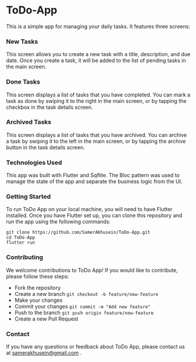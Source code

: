 # ToDo-App
This is a simple app for managing your daily tasks. It features three screens:

### New Tasks

This screen allows you to create a new task with a title, description, and due date. Once you create a task, it will be added to the list of pending tasks in the main screen.

### Done Tasks 

This screen displays a list of tasks that you have completed. You can mark a task as done by swiping it to the right in the main screen, or by tapping the checkbox in the task details screen.

### Archived Tasks

This screen displays a list of tasks that you have archived. You can archive a task by swiping it to the left in the main screen, or by tapping the archive button in the task details screen.

### Technologies Used

This app was built with Flutter and Sqflite. The Bloc pattern was used to manage the state of the app and separate the business logic from the UI.

### Getting Started

To run ToDo App on your local machine, you will need to have Flutter installed. Once you have Flutter set up, you can clone this repository and run the app using the following commands:

```
git clone https://github.com/SamerAKhusein/ToDo-App.git
cd ToDo-App
flutter run
```
### Contributing

We welcome contributions to ToDo App! If you would like to contribute, please follow these steps:

- Fork the repository
- Create a new branch ``` git checkout -b feature/new-feature ```
- Make your changes
- Commit your changes ``` git commit -m "Add new feature" ```
- Push to the branch ``` git push origin feature/new-feature ```
- Create a new Pull Request


### Contact

If you have any questions or feedback about ToDo App, please contact us at samerakhusein@gmail.com .
